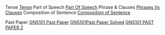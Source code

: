 Tense [Tense](GNS%20101/Tense.md)
Part of Speech [Part Of Speech](GNS%20101/Part%20Of%20Speech.md)
Phrase & Clauses [Phrases Vs Clauses](GNS%20101/Phrases%20Vs%20Clauses.md)
Composition of Sentence [Composition of Sentence](GNS%20101/Composition%20of%20Sentence.md)

Past Paper
[GNS101 Past Paper](GNS%20101/GNS101%20Past%20Paper.md)
[GNS101Past Paper Solved](GNS%20101/GNS101Past%20Paper%20Solved.md)
[GNS101 PAST PAPER 2](GNS%20101/GNS101%20PAST%20PAPER%202.md)
